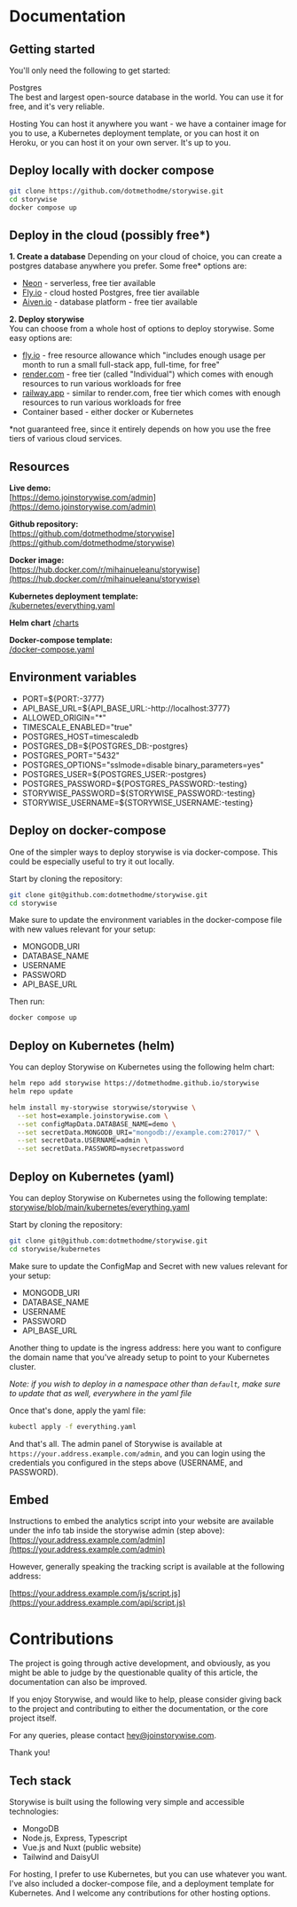 # Documentation

## Getting started

You'll only need the following to get started:

Postgres  
The best and largest open-source database in the world. You can use it for free, and it's very reliable.

Hosting
You can host it anywhere you want - we have a container image for you to use, a Kubernetes deployment template, or you can host it on Heroku, or you can host it on your own server. It's up to you.


## Deploy locally with docker compose

```sh
git clone https://github.com/dotmethodme/storywise.git
cd storywise
docker compose up
```

## Deploy in the cloud (possibly free*)

**1. Create a database**
Depending on your cloud of choice, you can create a postgres database anywhere you prefer. Some free* options are:
- [Neon](https://neon.tech/) - serverless, free tier available
- [Fly.io](https://fly.io/docs/about/pricing/#fly-postgres) - cloud hosted Postgres, free tier available
- [Aiven.io](https://aiven.io/free-postgresql-database) - database platform - free tier available

**2. Deploy storywise**  
You can choose from a whole host of options to deploy storywise. Some easy options are:
- [fly.io](https://fly.io/) - free resource allowance which "includes enough usage per month to run a small full-stack app, full-time, for free"
- [render.com](https://render.com/) - free tier (called "Individual") which comes with enough resources to run various workloads for free
- [railway.app](https://railway.app/) - similar to render.com, free tier which comes with enough resources to run various workloads for free
- Container based - either docker or Kubernetes

*not guaranteed free, since it entirely depends on how you use the free tiers of various cloud services.

## Resources

**Live demo:**  
[https://demo.joinstorywise.com/admin](https://demo.joinstorywise.com/admin)  

**Github repository:**  
[https://github.com/dotmethodme/storywise](https://github.com/dotmethodme/storywise)

**Docker image:**  
[https://hub.docker.com/r/mihainueleanu/storywise](https://hub.docker.com/r/mihainueleanu/storywise)

**Kubernetes deployment template:**  
[/kubernetes/everything.yaml](https://github.com/dotmethodme/storywise/blob/main/kubernetes/everything.yaml)

**Helm chart**
[/charts](https://github.com/dotmethodme/storywise/blob/main/charts)

**Docker-compose template:**  
[/docker-compose.yaml](https://github.com/dotmethodme/storywise/blob/main/docker-compose.yaml)

## Environment variables

- PORT=${PORT:-3777}
- API_BASE_URL=${API_BASE_URL:-http://localhost:3777}
- ALLOWED_ORIGIN="*"
- TIMESCALE_ENABLED="true"
- POSTGRES_HOST=timescaledb
- POSTGRES_DB=${POSTGRES_DB:-postgres}
- POSTGRES_PORT="5432"
- POSTGRES_OPTIONS="sslmode=disable binary_parameters=yes"
- POSTGRES_USER=${POSTGRES_USER:-postgres}
- POSTGRES_PASSWORD=${POSTGRES_PASSWORD:-testing}
- STORYWISE_PASSWORD=${STORYWISE_PASSWORD:-testing}
- STORYWISE_USERNAME=${STORYWISE_USERNAME:-testing}

## Deploy on docker-compose

One of the simpler ways to deploy storywise is via docker-compose. This could be especially useful to try it out locally.

Start by cloning the repository:

```sh
git clone git@github.com:dotmethodme/storywise.git
cd storywise
```


Make sure to update the environment variables in the docker-compose file with new values relevant for your setup:

- MONGODB_URI
- DATABASE_NAME
- USERNAME
- PASSWORD
- API_BASE_URL

Then run:

```sh
docker compose up
```

## Deploy on Kubernetes (helm)

You can deploy Storywise on Kubernetes using the following helm chart:

```sh
helm repo add storywise https://dotmethodme.github.io/storywise
helm repo update

helm install my-storywise storywise/storywise \
  --set host=example.joinstorywise.com \
  --set configMapData.DATABASE_NAME=demo \
  --set secretData.MONGODB_URI="mongodb://example.com:27017/" \
  --set secretData.USERNAME=admin \
  --set secretData.PASSWORD=mysecretpassword
```

## Deploy on Kubernetes (yaml)

You can deploy Storywise on Kubernetes using the following template:
[storywise/blob/main/kubernetes/everything.yaml](https://github.com/dotmethodme/storywise/blob/main/kubernetes/everything.yaml)

Start by cloning the repository:

```sh
git clone git@github.com:dotmethodme/storywise.git
cd storywise/kubernetes
```


Make sure to update the ConfigMap and Secret with new values relevant for your setup:

- MONGODB_URI
- DATABASE_NAME
- USERNAME
- PASSWORD
- API_BASE_URL

Another thing to update is the ingress address: here you want to configure the domain name that you've already setup to point to your Kubernetes cluster.

*Note: if you wish to deploy in a namespace other than `default`, make sure to update that as well, everywhere in the yaml file*

Once that's done, apply the yaml file:

```sh
kubectl apply -f everything.yaml
```


And that's all. The admin panel of Storywise is available at `https://your.address.example.com/admin`, and you can login using the credentials you configured in the steps above (USERNAME, and PASSWORD).

## Embed

Instructions to embed the analytics script into your website are available under the info tab inside the storywise admin (step above):
[https://your.address.example.com/admin](https://your.address.example.com/admin)

However, generally speaking the tracking script is available at the following address:

[https://your.address.example.com/js/script.js](https://your.address.example.com/api/script.js)

<div class="my-10"></div>

# Contributions
The project is going through active development, and obviously, as you might be able to judge by the questionable quality of this article, the documentation can also be improved.

If you enjoy Storywise, and would like to help, please consider giving back to the project and contributing to either the documentation, or the core project itself.

For any queries, please contact [hey@joinstorywise.com](mailto:hey@joinstorywise.com).

Thank you!



## Tech stack

Storywise is built using the following very simple and accessible technologies:
- MongoDB
- Node.js, Express, Typescript
- Vue.js and Nuxt (public website)
- Tailwind and DaisyUI

For hosting, I prefer to use Kubernetes, but you can use whatever you want. I've also included a docker-compose file, and a deployment template for Kubernetes. And I welcome any contributions for other hosting options.


